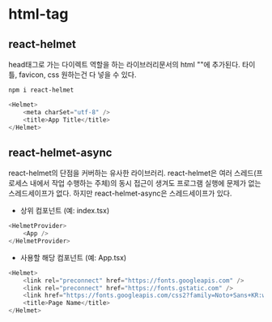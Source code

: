# html-tag

## react-helmet

head태그로 가는 다이렉트 역할을 하는 라이브러리문서의 html "<head></head>"에 추가된다. 타이틀, favicon, css 원하는건 다 넣을 수 있다.

```bash
npm i react-helmet
```

```Javascript
<Helmet>
	<meta charSet="utf-8" />
	<title>App Title</title>
</Helmet>
```

## react-helmet-async

react-helmet의 단점을 커버하는 유사한 라이브러리. react-helmet은 여러 스레드(프로세스 내에서 작업 수행하는 주체)의 동시 접근이 생겨도 프로그램 실행에 문제가 없는 스레드세이프가 없다. 하지만 react-helmet-async은 스레드세이프가 있다.

- 상위 컴포넌트 (예: index.tsx)

```Javascript
<HelmetProvider>
	<App />
</HelmetProvider>
```

- 사용할 해당 컴포넌트 (예: App.tsx)

```Javascript
<Helmet>
	<link rel="preconnect" href="https://fonts.googleapis.com" />
	<link rel="preconnect" href="https://fonts.gstatic.com" />
	<link href="https://fonts.googleapis.com/css2?family=Noto+Sans+KR:wght@100;300;500;700;900&family=Source+Sans+Pro:wght@300;400&display=swap" rel="stylesheet" />
	<title>Page Name</title>
</Helmet>
```
